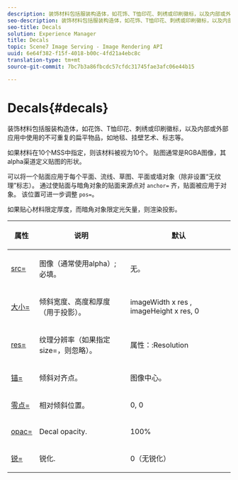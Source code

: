 ```yaml
---
description: 装饰材料包括服装构造体，如花饰、T恤印花、刺绣或印刷徽标，以及内部或外部应用中使用的不可重复的扁平物品，如地毯、挂壁艺术、标志等。
seo-description: 装饰材料包括服装构造体，如花饰、T恤印花、刺绣或印刷徽标，以及内部或外部应用中使用的不可重复的扁平物品，如地毯、挂壁艺术、标志等。
seo-title: Decals
solution: Experience Manager
title: Decals
topic: Scene7 Image Serving - Image Rendering API
uuid: 6e64f382-f15f-4018-b00c-4fd21a4ebc8c
translation-type: tm+mt
source-git-commit: 7bc7b3a86fbcdc57cfdc31745fae3afc06e44b15

---
```



# Decals{#decals}

装饰材料包括服装构造体，如花饰、T恤印花、刺绣或印刷徽标，以及内部或外部应用中使用的不可重复的扁平物品，如地毯、挂壁艺术、标志等。

如果材料在10个MSS中指定，则该材料被视为10个。 贴图通常是RGBA图像，其alpha渠道定义贴图的形状。

可以将一个贴面应用于每个平面、流线、草图、平面或墙对象（除非设置“无纹理”标志）。 通过使贴面与暗角对象的贴面来源点对 `anchor=` 齐，贴面被应用于对象。 该位置可进一步调整 `pos=`。

如果贴心材料限定厚度，而暗角对象限定光矢量，则渲染投影。

<table id="table_3F119BC9B7654FD092826A34F5827268"> 
 <thead> 
  <tr> 
   <th colname="col1" class="entry"> <p>属性 </p> </th> 
   <th colname="col2" class="entry"> <p>说明 </p> </th> 
   <th colname="col3" class="entry"> <p>默认 </p> </th> 
  </tr> 
 </thead>
 <tbody> 
  <tr> 
   <td colname="col1"> <p> <a href="../../../../../../ir-api/http-protocol/image-rendering-api-ref/c-ir-http-protocol-ref/c-ir-http-protocol-command-reference/r-ir-src.md#reference-62c98abad22149d68d405ed6aaff8272" type="reference" format="dita" scope="local"> <span class="codeph"> src= </span></a> </p> </td> 
   <td colname="col2"> <p>图像（通常使用alpha）;必填。 </p> </td> 
   <td colname="col3"> <p>无。 </p> </td> 
  </tr> 
  <tr> 
   <td colname="col1"> <p> <a href="../../../../../../ir-api/http-protocol/image-rendering-api-ref/c-ir-http-protocol-ref/c-ir-http-protocol-command-reference/r-ir-http-size.md#reference-1220d6fbcde4479aba91de7adacdc988" type="reference" format="dita" scope="local"> <span class="codeph"> 大小= </span></a> </p> </td> 
   <td colname="col2"> <p>倾斜宽度、高度和厚度（用于投影）。 </p> </td> 
   <td colname="col3"> <p> <span class="varname"> imageWidth </span> x <span class="codeph"> res </span>, imageHeight <span class="varname"> x </span><span class="codeph"> res, 0 </span> </p> </td> 
  </tr> 
  <tr> 
   <td colname="col1"> <p> <a href="../../../../../../ir-api/http-protocol/image-rendering-api-ref/c-ir-http-protocol-ref/c-ir-http-protocol-command-reference/r-ir-res.md#reference-0ad9de8887144c83a6db97b4994f7c04" type="reference" format="dita" scope="local"> <span class="codeph"> res= </span></a> </p> </td> 
   <td colname="col2"> <p>纹理分辨率（如果指定size=，则忽略）。 </p> </td> 
   <td colname="col3"> <p> <span class="codeph"> 属性：:Resolution </span> </p> </td> 
  </tr> 
  <tr> 
   <td colname="col1"> <p> <a href="../../../../../../ir-api/http-protocol/image-rendering-api-ref/c-ir-http-protocol-ref/c-ir-http-protocol-command-reference/r-ir-http-anchor.md#reference-d53923d785c9442997dc7f2199524c26" type="reference" format="dita" scope="local"> <span class="codeph"> 锚= </span></a> </p> </td> 
   <td colname="col2"> <p>倾斜对齐点。 </p> </td> 
   <td colname="col3"> <p>图像中心。 </p> </td> 
  </tr> 
  <tr> 
   <td colname="col1"> <p> <a href="../../../../../../ir-api/http-protocol/image-rendering-api-ref/c-ir-http-protocol-ref/c-ir-http-protocol-command-reference/r-ir-pos.md#reference-22c10904a0ce4c8bb41c2c78104221b8" type="reference" format="dita" scope="local"> <span class="codeph"> 零点= </span></a> </p> </td> 
   <td colname="col2"> <p>相对倾斜位置。 </p> </td> 
   <td colname="col3"> <p>0, 0 </p> </td> 
  </tr> 
  <tr> 
   <td colname="col1"> <p> <a href="../../../../../../ir-api/http-protocol/image-rendering-api-ref/c-ir-http-protocol-ref/c-ir-http-protocol-command-reference/r-ir-opac.md#reference-136b8563da714313a9e103f4ce179c5b" type="reference" format="dita" scope="local"> <span class="codeph"> opac= </span></a> </p> </td> 
   <td colname="col2"> <p>Decal opacity. </p> </td> 
   <td colname="col3"> <p>100% </p> </td> 
  </tr> 
  <tr> 
   <td colname="col1"> <a href="../../../../../../ir-api/http-protocol/image-rendering-api-ref/c-ir-http-protocol-ref/c-ir-http-protocol-command-reference/r-ir-http-sharp.md#reference-acdd87f6b5de4e3a85e5d3c03022a35a" type="reference" format="dita" scope="local"> <span class="codeph"> 锐= </span></a> </td> 
   <td colname="col2"> <p>锐化. </p> </td> 
   <td colname="col3"> <p>0（无锐化） </p> </td> 
  </tr> 
 </tbody> 
</table>

